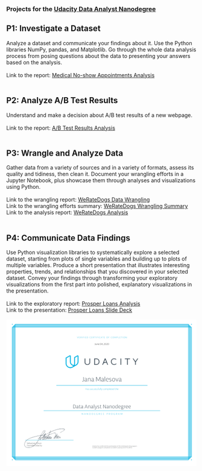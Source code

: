 ### Projects for the [Udacity Data Analyst Nanodegree](https://www.udacity.com/course/data-analyst-nanodegree--nd002)

## P1: Investigate a Dataset
Analyze a dataset and communicate your findings about it. Use the Python libraries NumPy, pandas, and Matplotlib. Go through the whole data analysis process from posing questions about the data to presenting your answers based on the analysis.<br>
<br>
Link to the report: [Medical No-show Appointments Analysis](https://janamalesova.github.io/Udacity-Data-Analyst-Nanodegree/P1/)<br>
<br>
## P2: Analyze A/B Test Results
Understand and make a decision about A/B test results of a new webpage.<br>
<br>
Link to the report: [A/B Test Results Analysis](https://janamalesova.github.io/Udacity-Data-Analyst-Nanodegree/P2/)<br>
<br>
## P3: Wrangle and Analyze Data
Gather data from a variety of sources and in a variety of formats, assess its quality and tidiness, then clean it. Document your wrangling efforts in a Jupyter Notebook, plus showcase them through analyses and visualizations using Python.<br>
<br>
Link to the wrangling report: [WeRateDogs Data Wrangling](https://janamalesova.github.io/Udacity-Data-Analyst-Nanodegree/P3/)<br>
Link to the wrangling efforts summary: [WeRateDogs Wrangling Summary](https://janamalesova.github.io/Udacity-Data-Analyst-Nanodegree/P3/wrangle_report.html)<br>
Link to the analysis report: [WeRateDogs Analysis](https://janamalesova.github.io/Udacity-Data-Analyst-Nanodegree/P3/act_report.html)<br>
<br>
## P4: Communicate Data Findings
Use Python visualization libraries to systematically explore a selected dataset, starting from plots of single variables and building up to plots of multiple variables. Produce a short presentation that illustrates interesting properties, trends, and relationships that you discovered in your selected dataset. Convey your findings through transforming your exploratory visualizations from the first part into polished, explanatory visualizations in the presentation.<br>
<br>
Link to the exploratory report: [Prosper Loans Analysis](https://janamalesova.github.io/Udacity-Data-Analyst-Nanodegree/P4/exploration_ProsperLoans.html)<br>
Link to the presentation: [Prosper Loans Slide Deck](https://janamalesova.github.io/Udacity-Data-Analyst-Nanodegree/P4/)<br>
<br>
![certificate](https://github.com/janamalesova/Udacity-Data-Analyst-Nanodegree/blob/master/certificate.png)
